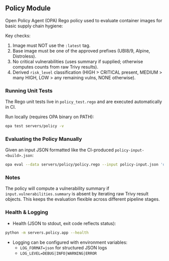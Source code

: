 ## Policy Module

Open Policy Agent (OPA) Rego policy used to evaluate container images for basic supply chain hygiene:

Key checks:
1. Image must NOT use the `:latest` tag.
2. Base image must be one of the approved prefixes (UBI8/9, Alpine, Distroless).
3. No critical vulnerabilities (uses summary if supplied; otherwise computes counts from raw Trivy results).
4. Derived `risk_level` classification (HIGH > CRITICAL present, MEDIUM > many HIGH, LOW > any remaining vulns, NONE otherwise).

### Running Unit Tests

The Rego unit tests live in `policy_test.rego` and are executed automatically in CI.

Run locally (requires OPA binary on PATH):

```bash
opa test servers/policy -v
```

### Evaluating the Policy Manually

Given an input JSON formatted like the CI-produced `policy-input-<build>.json`:

```bash
opa eval --data servers/policy/policy.rego --input policy-input.json 'data.security.policy'
```

### Notes

The policy will compute a vulnerability summary if `input.vulnerabilities.summary` is absent by iterating raw Trivy result objects. This keeps the evaluation flexible across different pipeline stages.

### Health & Logging

- Health (JSON to stdout, exit code reflects status):

```bash
python -m servers.policy.app --health
```

- Logging can be configured with environment variables:
	- `LOG_FORMAT=json` for structured JSON logs
	- `LOG_LEVEL=DEBUG|INFO|WARNING|ERROR`
